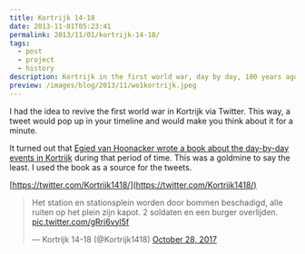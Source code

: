 ```yaml
---
title: Kortrijk 14-18
date: 2013-11-01T05:23:41
permalink: 2013/11/01/kortrijk-14-18/
tags:
  - post
  - project
  - history
description: Kortrijk in the first world war, day by day, 100 years ago.
preview: /images/blog/2013/11/wo1kortrijk.jpeg
---
```


I had the idea to revive the first world war in Kortrijk via Twitter. This way, a tweet would pop up in your timeline and would make you think about it for a minute.

It turned out that [Egied van Hoonacker wrote a book about the day-by-day events in Kortrijk](https://www.google.be/books/edition/Kortrijk_14_18/Bn4dAQAAMAAJ?hl=nl&gbpv=0&bsq=kortrijk%2014%2018) during that period of time. This was a goldmine to say the least. I used the book as a source for the tweets.

[https://twitter.com/Kortrijk1418/](https://twitter.com/Kortrijk1418/)

> Het station en stationsplein worden door bommen beschadigd, alle ruiten op het plein zijn kapot. 2 soldaten en een burger overlijden. [pic.twitter.com/gRri6vyl5f](https://t.co/gRri6vyl5f)
>
> — Kortrijk 14-18 (@Kortrijk1418) [October 28, 2017](https://twitter.com/Kortrijk1418/status/924176431608889344?ref_src=twsrc%5Etfw)
